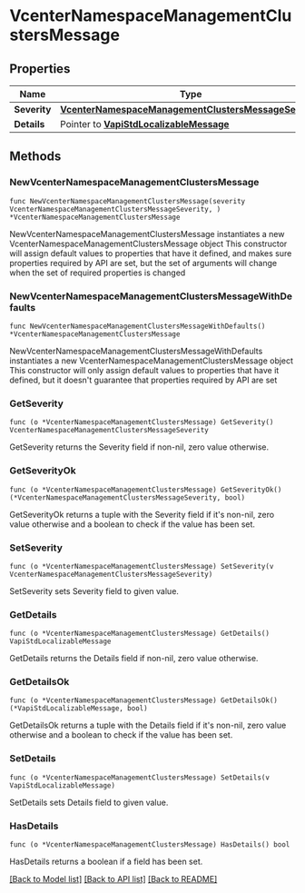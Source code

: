 # VcenterNamespaceManagementClustersMessage

## Properties

Name | Type | Description | Notes
------------ | ------------- | ------------- | -------------
**Severity** | [**VcenterNamespaceManagementClustersMessageSeverity**](VcenterNamespaceManagementClustersMessageSeverity.md) |  | 
**Details** | Pointer to [**VapiStdLocalizableMessage**](VapiStdLocalizableMessage.md) |  | [optional] 

## Methods

### NewVcenterNamespaceManagementClustersMessage

`func NewVcenterNamespaceManagementClustersMessage(severity VcenterNamespaceManagementClustersMessageSeverity, ) *VcenterNamespaceManagementClustersMessage`

NewVcenterNamespaceManagementClustersMessage instantiates a new VcenterNamespaceManagementClustersMessage object
This constructor will assign default values to properties that have it defined,
and makes sure properties required by API are set, but the set of arguments
will change when the set of required properties is changed

### NewVcenterNamespaceManagementClustersMessageWithDefaults

`func NewVcenterNamespaceManagementClustersMessageWithDefaults() *VcenterNamespaceManagementClustersMessage`

NewVcenterNamespaceManagementClustersMessageWithDefaults instantiates a new VcenterNamespaceManagementClustersMessage object
This constructor will only assign default values to properties that have it defined,
but it doesn't guarantee that properties required by API are set

### GetSeverity

`func (o *VcenterNamespaceManagementClustersMessage) GetSeverity() VcenterNamespaceManagementClustersMessageSeverity`

GetSeverity returns the Severity field if non-nil, zero value otherwise.

### GetSeverityOk

`func (o *VcenterNamespaceManagementClustersMessage) GetSeverityOk() (*VcenterNamespaceManagementClustersMessageSeverity, bool)`

GetSeverityOk returns a tuple with the Severity field if it's non-nil, zero value otherwise
and a boolean to check if the value has been set.

### SetSeverity

`func (o *VcenterNamespaceManagementClustersMessage) SetSeverity(v VcenterNamespaceManagementClustersMessageSeverity)`

SetSeverity sets Severity field to given value.


### GetDetails

`func (o *VcenterNamespaceManagementClustersMessage) GetDetails() VapiStdLocalizableMessage`

GetDetails returns the Details field if non-nil, zero value otherwise.

### GetDetailsOk

`func (o *VcenterNamespaceManagementClustersMessage) GetDetailsOk() (*VapiStdLocalizableMessage, bool)`

GetDetailsOk returns a tuple with the Details field if it's non-nil, zero value otherwise
and a boolean to check if the value has been set.

### SetDetails

`func (o *VcenterNamespaceManagementClustersMessage) SetDetails(v VapiStdLocalizableMessage)`

SetDetails sets Details field to given value.

### HasDetails

`func (o *VcenterNamespaceManagementClustersMessage) HasDetails() bool`

HasDetails returns a boolean if a field has been set.


[[Back to Model list]](../README.md#documentation-for-models) [[Back to API list]](../README.md#documentation-for-api-endpoints) [[Back to README]](../README.md)


